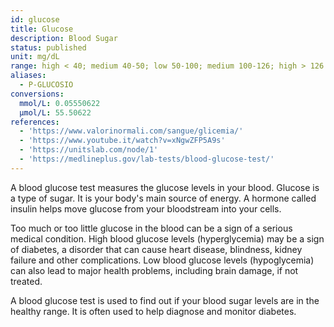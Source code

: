 ```yaml
---
id: glucose
title: Glucose
description: Blood Sugar
status: published
unit: mg/dL
range: high < 40; medium 40-50; low 50-100; medium 100-126; high > 126
aliases:
  - P-GLUCOSIO
conversions:
  mmol/L: 0.05550622
  µmol/L: 55.50622
references:
  - 'https://www.valorinormali.com/sangue/glicemia/'
  - 'https://www.youtube.it/watch?v=xNgwZFP5A9s'
  - 'https://unitslab.com/node/1'
  - 'https://medlineplus.gov/lab-tests/blood-glucose-test/'
---
```

A blood glucose test measures the glucose levels in your blood. Glucose is a type of sugar. It is your body's main source of energy. A hormone called insulin helps move glucose from your bloodstream into your cells. 

Too much or too little glucose in the blood can be a sign of a serious medical condition. High blood glucose levels (hyperglycemia) may be a sign of diabetes, a disorder that can cause heart disease, blindness, kidney failure and other complications. Low blood glucose levels (hypoglycemia) can also lead to major health problems, including brain damage, if not treated.

A blood glucose test is used to find out if your blood sugar levels are in the healthy range. It is often used to help diagnose and monitor diabetes.

